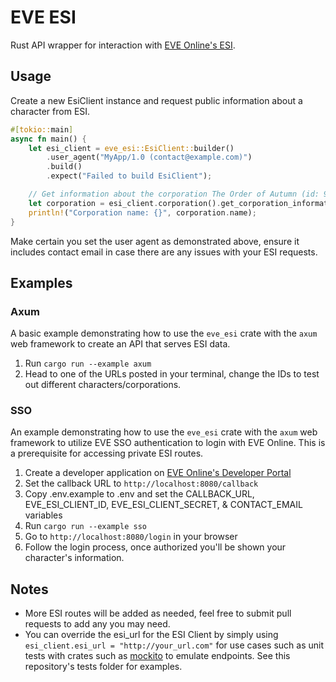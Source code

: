 # EVE ESI

Rust API wrapper for interaction with [EVE Online's ESI](https://developers.eveonline.com/api-explorer).

## Usage

Create a new EsiClient instance and request public information about a character from ESI.

```rust
#[tokio::main]
async fn main() {
    let esi_client = eve_esi::EsiClient::builder()
        .user_agent("MyApp/1.0 (contact@example.com)")
        .build()
        .expect("Failed to build EsiClient");

    // Get information about the corporation The Order of Autumn (id: 98785281)
    let corporation = esi_client.corporation().get_corporation_information(98785281).await.unwrap();
    println!("Corporation name: {}", corporation.name);
}
```

Make certain you set the user agent as demonstrated above, ensure it includes contact email in case there are any issues with your ESI requests.

## Examples

### Axum

A basic example demonstrating how to use the `eve_esi` crate with the `axum` web framework to create an API that serves ESI data.

1. Run `cargo run --example axum`
2. Head to one of the URLs posted in your terminal, change the IDs to test out different characters/corporations.

### SSO

An example demonstrating how to use the `eve_esi` crate with the `axum` web framework to utilize EVE SSO authentication to login with EVE Online. This is a prerequisite for accessing private ESI routes.

1. Create a developer application on [EVE Online's Developer Portal](https://developers.eveonline.com/applications)
2. Set the callback URL to `http://localhost:8080/callback`
3. Copy .env.example to .env and set the CALLBACK_URL, EVE_ESI_CLIENT_ID, EVE_ESI_CLIENT_SECRET, & CONTACT_EMAIL variables
4. Run `cargo run --example sso`
5. Go to `http://localhost:8080/login` in your browser
6. Follow the login process, once authorized you'll be shown your character's information.

## Notes

- More ESI routes will be added as needed, feel free to submit pull requests to add any you may need.
- You can override the esi_url for the ESI Client by simply using `esi_client.esi_url = "http://your_url.com"` for use cases such as unit tests with crates such as [mockito](https://docs.rs/mockito/latest/mockito/) to emulate endpoints. See this repository's tests folder for examples.
